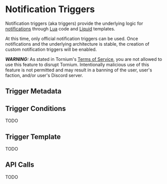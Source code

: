 # Notification Triggers
Notification triggers (aka triggers) provide the underlying logic for [notifications](notification.md) through [Lua](https://www.lua.org/) code and [Liquid](https://shopify.dev/docs/api/liquid/) templates.

At this time, only official notification triggers can be used. Once notifications and the underlying architecture is stable, the creation of custom notification triggers will be enabled.

***WARNING:*** As stated in Tornium's [Terms of Service](https://tornium.com/terms), you are not allowed to use this feature to disrupt Tornium. Intentionally malicious use of this feature is not permitted and may result in a banning of the user, user's faction, and/or user's Discord server.

## Trigger Metadata

## Trigger Conditions
TODO

## Trigger Template
TODO

## API Calls
TODO
